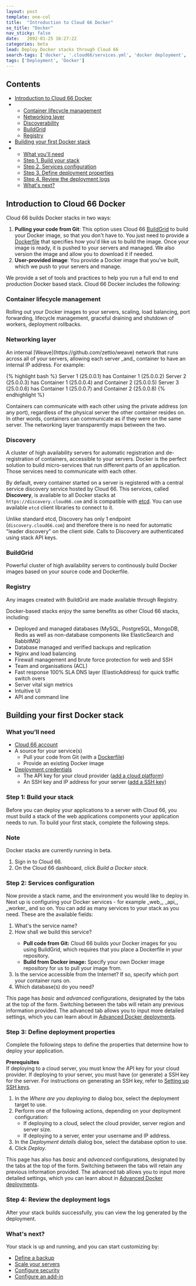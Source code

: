```yaml
---
layout: post
template: one-col
title:  "Introduction to Cloud 66 Docker"
so_title: "Docker"
nav_sticky: false
date:   2092-01-25 16:27:22
categories: beta
lead: Deploy Docker stacks through Cloud 66
search-tags: ['docker', '.cloud66/services.yml', 'docker deployment', 'deployment']
tags: ['Deployment', 'Docker']
---
```


<h2>Contents</h2>
<ul class="page-toc">
	  <li><a href="#intro">Introduction to Cloud 66 Docker</a></li>
    <li>
      <ul>
        <li><a href="#lifecycle">Container lifecycle management</a></li>
        <li><a href="#network">Networking layer</a></li>
        <li><a href="#discoverability">Discoverability</a></li>
        <li><a href="#buildgrid">BuildGrid</a></li>
        <li><a href="#registry">Registry</a></li>
      </ul>
    </li>    
    <li><a href="#building">Building your first Docker stack</a></li>
    <li>
      <ul>
        <li><a href="#what">What you'll need</a></li>
		   	<li><a href="#1">Step 1. Build your stack</a></li>
		   	<li><a href="#2">Step 2. Services configuration</a></li>
		   	<li><a href="#3">Step 3. Define deployment properties</a></li>
        <li><a href="#4">Step 4. Review the deployment logs</a></li>
        <li><a href="#5">What's next?</a></li>
      </ul>
    </li>
</ul>

<h2 id="intro">Introduction to Cloud 66 Docker</h2>
Cloud 66 builds Docker stacks in two ways:

1. **Pulling your code from Git**: This option uses Cloud 66 [BuildGrid](#buildgrid) to build your Docker image, so that you don't have to. You just need to provide a [Dockerfile](https://docs.docker.com/reference/builder/) that specifies how you'd like us to build the image. Once your image is ready, it is pushed to your servers and managed. We also version the image and allow you to download it if needed.
2. **User-provided image**: You provide a Docker image that you've built, which we push to your servers and manage. 

We provide a set of tools and practices to help you run a full end to end production Docker based stack. Cloud 66 Docker includes the following:

<h3 id="lifecycle">Container lifecycle management</h3>
Rolling out your Docker images to your servers, scaling, load balancing, port forwarding, lifecycle management, graceful draining and shutdown of workers, deployment rollbacks.

<h3 id="network">Networking layer</h3>
An internal [Weave](https://github.com/zettio/weave) network that runs across all of your servers, allowing each server _and_ container to have an internal IP address. For example: 

{% highlight bash %}
Server 1 (25.0.0.1) has Container 1 (25.0.0.2)
Server 2 (25.0.0.3) has Container 1 (25.0.0.4) and Container 2 (25.0.0.5)
Server 3 (25.0.0.6) has Container 1 (25.0.0.7) and Container 2 (25.0.0.8)
{% endhighlight %}

Containers can communicate with each other using the private address (on any port), regardless of the physical server the other container resides on. In other words, containers can communicate as if they were on the same server. The networking layer transparently maps between the two.

<h3 id="discoverability">Discovery</h3>
A cluster of high availability servers for automatic registration and de-registration of containers, accessible to your servers. Docker is the perfect solution to build micro-services that run different parts of an application. Those services need to communicate with each other. 

By default, every container started on a server is registered with a central service discovery service hosted by Cloud 66. This services, called **Discovery**, is available to all Docker stacks at `https://discovery.cloud66.com` and is compatible with [etcd](https://github.com/coreos/etcd). You can use available `etcd` client libraries to connect to it. 

Unlike standard etcd, Discovery has only 1 endpoint (`discovery.cloud66.com`) and therefore there is no need for automatic "leader discovery" on the client side. Calls to Discovery are authenticated using stack API keys.

<h3 id="buildgrid">BuildGrid</h3>
Powerful cluster of high availability servers to continously build Docker images based on your source code and Dockerfile.

<h3 id="registry">Registry</h3>
Any images created with BuildGrid are made available through Registry.

Docker-based stacks enjoy the same benefits as other Cloud 66 stacks, including: 

- Deployed and managed databases (MySQL, PostgreSQL, MongoDB, Redis as well as non-database components like ElasticSearch and RabbitMQ)
- Database managed and verified backups and replication
- Nginx and load balancing
- Firewall management and brute force protection for web and SSH
- Team and organisations (ACL)
- Fast response 100% SLA DNS layer (ElasticAddress) for quick traffic switch overs
- Server vital sign metrics
- Intuitive UI
- API and command line

<h2 id="building">Building your first Docker stack</h2>
<h3 id="what">What you’ll need</h3>

<ul class="list">
  <li><a href="https://app.cloud66.com/users/sign_up" target="_blank">Cloud 66 account</a></li>
  <li>A source for your service(s)
    <ul class="list" style="margin-bottom=0px">
      <li>Pull your code from Git (with a <a href="https://docs.docker.com/reference/builder/">Dockerfile</a>)</li>
      <li>Provide an existing Docker image</li>
    </ul>   
  </li>  
  <li><a href="/deployment/deploy-to-your-cloud">Deployment credentials</a>
    <ul class="list">
      <li>The API key for your cloud provider (<a href="/deployment/deploy-to-your-cloud">add a cloud platform</a>)</li>
      <li>An SSH key and IP address for your server (<a href="/deployment/deploy-to-your-own-server">add a SSH key</a>)</li>
    </ul> 
  </li>
</ul>

<h3 id="1">Step 1: Build your stack</h3>
Before you can deploy your applications to a server with Cloud 66, you must build a stack of the web applications components your application needs to run. To build your first stack, complete the following steps.

<div class="notice notice">
  <h3>Note</h3>
    <p>Docker stacks are currently running in beta.</p>
</div>

<ol class="list">
<li>Sign in to Cloud 66.</li>
<li>On the Cloud 66 dashboard, click <i>Build a Docker stack</i>.</li>
</ol>

<h3 id="2">Step 2: Services configuration</h3>
Now provide a stack name, and the environment you would like to deploy in. Next up is configuring your Docker services - for example _web_, _api_, _worker_ and so on. You can add as many services to your stack as you need. These are the available fields:

<ol class="list">
<li>What's the service name?</li>
<li>How shall we build this service?</li>
    <ul class="list">
      <li><b>Pull code from Git:</b> Cloud 66 builds your Docker images for you using BuildGrid, which requires that you place a Dockerfile in your repository.</li>
      <li><b>Build from Docker image:</b> Specify your own Docker image repository for us to pull your image from.</li>
    </ul> 
<li>Is the service accessible from the Internet? If so, specify which port your container runs on.</li>  
<li>Which database(s) do you need?</li>  
</ol>

This page has _basic_ and _advanced_ configurations, designated by the tabs at the top of the form. Switching between the tabs will retain any previous information provided. The advanced tab allows you to input more detailed settings, which you can learn about in [Advanced Docker deployments](/beta/advanced-docker-deployments).

<h3 id="3">Step 3: Define deployment properties</h3>
Complete the following steps to define the properties that determine how to deploy your application.

<b>Prerequisites</b><br/>
If deploying to a cloud server, you must know the API key for your cloud provider. If deploying to your server, you must have (or generate) a SSH key for the server. For instructions on generating an SSH key, refer to [Setting up SSH keys](http://community.cloud66.com/articles/setting-up-ssh-keys).

<ol class="list">
  <li>In the <i>Where are you deploying to</i> dialog box, select the deployment target to use.</li>
  <li>Perform one of the following actions, depending on your deployment configuration:
    <ul class="list">
      <li>If deploying to a cloud, select the cloud provider, server region and server size.</li>
      <li>If deploying to a server, enter your username and IP address.</li>
    </ul>
  </li>   
  <li>In the <i>Deployment details</i> dialog box, select the database option to use.</li>
  <li>Click <i>Deploy</i>.</li>
</ol>

This page has also has _basic_ and _advanced_ configurations, designated by the tabs at the top of the form. Switching between the tabs will retain any previous information provided. The advanced tab allows you to input more detailed settings, which you can learn about in [Advanced Docker deployments](/beta/advanced-docker-deployments).

<h3 id="4">Step 4: Review the deployment logs</h3>
After your stack builds successfully, you can view the log generated by the deployment.

<h3 id="5">What's next?</h3>
Your stack is up and running, and you can start customizing by: 

<ul class="list">
<li><a href="/stack-add-ins/database-backups">Define a backup</a></li>
<li><a href="/deployment/scaling">Scale your servers</a></li>
<li><a href="/building-your-stack/stack-network-settings">Configure security</a></li>
<li><a href="/stack-add-ins/add-in-implementation">Configure an add-in</a></li>
</ul>